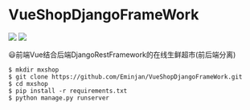 # VueShopDjangoFrameWork
![](https://img.shields.io/badge/language-Python3.4+-blue.svg)
![](https://img.shields.io/badge/FrameWork-Django1.11-green.svg)

😃前端Vue结合后端DjangoRestFramework的在线生鲜超市(前后端分离)


```
$ mkdir mxshop
$ git clone https://github.com/Eminjan/VueShopDjangoFrameWork.git
$ cd mxshop
$ pip install -r requirements.txt 
$ python manage.py runserver
```
